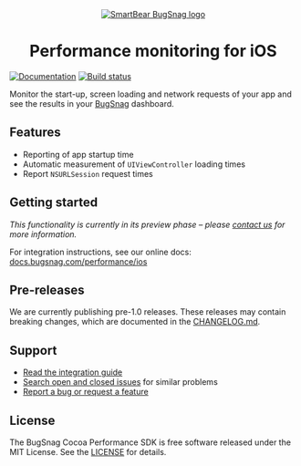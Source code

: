 <div align="center">
  <a href="https://www.bugsnag.com/platforms/ios-crash-reporting">
    <picture>
      <source media="(prefers-color-scheme: dark)" srcset="https://assets.smartbear.com/m/3dab7e6cf880aa2b/original/BugSnag-Repository-Header-Dark.svg">
      <img alt="SmartBear BugSnag logo" src="https://assets.smartbear.com/m/3945e02cdc983893/original/BugSnag-Repository-Header-Light.svg">
    </picture>
  </a>
  <h1>Performance monitoring for iOS</h1>
</div>

[![Documentation](https://img.shields.io/badge/documentation-latest-blue.svg)](https://docs.bugsnag.com/performance/cocoa/)
[![Build status](https://badge.buildkite.com/48e2de18a691e329d2d1923aa1a454830cdd591fa9e892f63b.svg?branch=main)](https://buildkite.com/bugsnag/bugsnag-cocoa-performance)

Monitor the start-up, screen loading and network requests of your app and see the results in your [BugSnag](https://www.bugsnag.com) dashboard.

## Features

- Reporting of app startup time
- Automatic measurement of `UIViewController` loading times
- Report `NSURLSession` request times

## Getting started

_This functionality is currently in its preview phase – please [contact us](mailto:support@bugsnag.com) for more information._

For integration instructions, see our online docs: [docs.bugsnag.com/performance/ios](https://docs.bugsnag.com/performance/ios)

## Pre-releases

We are currently publishing pre-1.0 releases. These releases may contain breaking changes, which are documented in the [CHANGELOG.md](./CHANGELOG.md).

## Support

* [Read the integration guide](https://docs.bugsnag.com/performance/ios/)
* [Search open and closed issues](https://github.com/bugsnag/bugsnag-cocoa-performance/issues?utf8=✓&q=is%3Aissue) for similar problems
* [Report a bug or request a feature](https://github.com/bugsnag/bugsnag-cocoa-performance/issues/new)

## License

The BugSnag Cocoa Performance SDK is free software released under the MIT License. See the [LICENSE](https://github.com/bugsnag/bugsnag-cocoa-performance/blob/master/LICENSE) for details.
